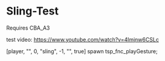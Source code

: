 # Sling-Test

Requires CBA_A3

test video: https://www.youtube.com/watch?v=4Imjnw6CSLc

[player, "", 0, "sling", -1, "", true] spawn tsp_fnc_playGesture;
